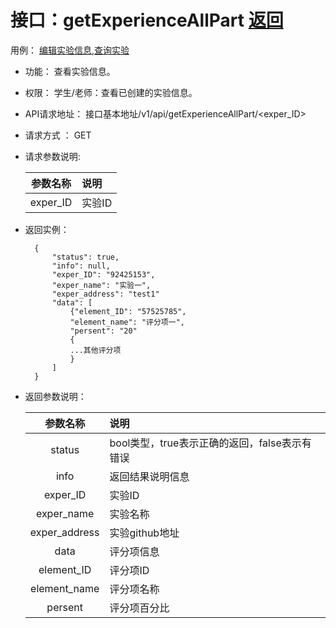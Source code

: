 # 接口：getExperienceAllPart  [返回](../README.md)
用例： [编辑实验信息](../用例/编辑实验信息.md),[查询实验](../用例/查询实验.md)

- 功能：
    查看实验信息。

- 权限：
    学生/老师：查看已创建的实验信息。

- API请求地址：
    接口基本地址/v1/api/getExperienceAllPart/<exper_ID>

- 请求方式 ：
    GET

- 请求参数说明:

  |参数名称|说明|
  |:---------:|:--------------------------------------------------------|
  |exper_ID|实验ID|

- 返回实例：

        {
            "status": true,
            "info": null,
            "exper_ID": "92425153",
            "exper_name": "实验一",
            "exper_address": "test1"
            "data": [
                {"element_ID": "57525785",
                "element_name": "评分项一",
                "persent": "20"
                {
                ...其他评分项
                }
            ]
        }

- 返回参数说明：

  |参数名称|说明|
  |:---------:|:--------------------------------------------------------|
  |status|bool类型，true表示正确的返回，false表示有错误|
  |info|返回结果说明信息|
  |exper_ID|实验ID|
  |exper_name|实验名称|
  |exper_address|实验github地址|
  |data|评分项信息|
  |element_ID|评分项ID|
  |element_name|评分项名称|
  |persent|评分项百分比|